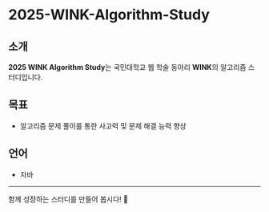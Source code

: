 # 2025-WINK-Algorithm-Study

## 소개
**2025 WINK Algorithm Study**는 국민대학교 웹 학술 동아리 **WINK**의 알고리즘 스터디입니다.

## 목표
- 알고리즘 문제 풀이를 통한 사고력 및 문제 해결 능력 향상

## 언어
- 자바

---
함께 성장하는 스터디를 만들어 봅시다! 🚀
